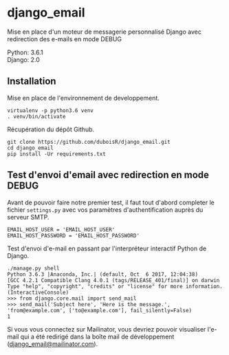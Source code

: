 # django_email
Mise en place d'un moteur de messagerie personnalisé Django avec redirection des e-mails en mode DEBUG

Python: 3.6.1  
Django: 2.0

## Installation

Mise en place de l'environnement de developpement.
```
virtualenv -p python3.6 venv
. venv/bin/activate
```

Récupération du dépôt Github.
```
git clone https://github.com/duboisR/django_email.git
cd django_email
pip install -Ur requirements.txt
```

## Test d'envoi d'email avec redirection en mode DEBUG

Avant de pouvoir faire notre premier test, il faut tout d'abord completer le fichier `settings.py`
avec vos paramètres d'authentification auprès du serveur SMTP.
```
EMAIL_HOST_USER = 'EMAIL_HOST_USER'
EMAIL_HOST_PASSWORD = 'EMAIL_HOST_PASSWORD'
```

Test d'envoi d'e-mail en passant par l'interpréteur interactif Python de Django.
```
./manage.py shell
Python 3.6.3 |Anaconda, Inc.| (default, Oct  6 2017, 12:04:38) 
[GCC 4.2.1 Compatible Clang 4.0.1 (tags/RELEASE_401/final)] on darwin
Type "help", "copyright", "credits" or "license" for more information.
(InteractiveConsole)
>>> from django.core.mail import send_mail
>>> send_mail('Subject here', 'Here is the message.', 'from@example.com', ['to@example.com'], fail_silently=False)
1
```

Si vous vous connectez sur Mailinator, vous devriez pouvoir visualiser l'e-mail qui a été redirigé dans la boîte mail de développement (django_email@mailinator.com).
